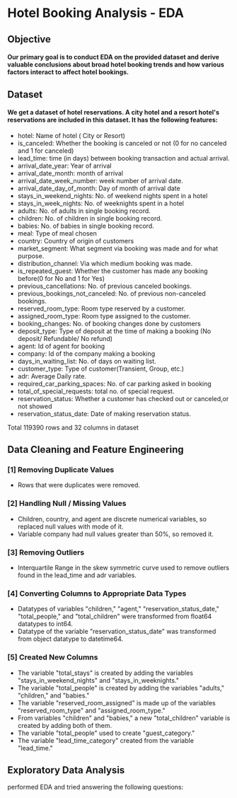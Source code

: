 # Hotel Booking Analysis - EDA
## Objective
#### Our primary goal is to conduct EDA on the provided dataset and derive valuable conclusions about broad hotel booking trends and how various factors interact to affect hotel bookings.
## Dataset
#### We get a dataset of hotel reservations. A city hotel and a resort hotel's reservations are included in this dataset. It has the following features:
- hotel: Name of hotel ( City or Resort)
- is_canceled: Whether the booking is canceled or not (0 for no canceled and 1 for canceled)
- lead_time: time (in days) between booking transaction and actual arrival.
- arrival_date_year: Year of arrival
- arrival_date_month: month of arrival
- arrival_date_week_number: week number of arrival date.
- arrival_date_day_of_month: Day of month of arrival date
- stays_in_weekend_nights: No. of weekend nights spent in a hotel
- stays_in_week_nights: No. of weeknights spent in a hotel
- adults: No. of adults in single booking record.
- children: No. of children in single booking record.
- babies: No. of babies in single booking record. 
- meal: Type of meal chosen 
- country: Country of origin of customers
- market_segment: What segment via booking was made and for what purpose.
- distribution_channel: Via which medium booking was made.
- is_repeated_guest: Whether the customer has made any booking before(0 for No and 1 for 
                     Yes)
- previous_cancellations: No. of previous canceled bookings.
- previous_bookings_not_canceled: No. of previous non-canceled bookings.
- reserved_room_type: Room type reserved by a customer.
- assigned_room_type: Room type assigned to the customer.
- booking_changes: No. of booking changes done by customers
- deposit_type: Type of deposit at the time of making a booking (No deposit/ Refundable/ No refund)
- agent: Id of agent for booking
- company: Id of the company making a booking
- days_in_waiting_list: No. of days on waiting list.
- customer_type: Type of customer(Transient, Group, etc.)
- adr: Average Daily rate.
- required_car_parking_spaces: No. of car parking asked in booking
- total_of_special_requests: total no. of special request.
- reservation_status: Whether a customer has checked out or canceled,or not showed 
- reservation_status_date: Date of making reservation status.

Total 119390 rows and 32 columns in dataset
## Data Cleaning and Feature Engineering
### [1] Removing Duplicate Values
- Rows that were duplicates were removed.
### [2] Handling Null / Missing Values
- Children, country, and agent are discrete numerical variables, so replaced null values with mode of it.
- Variable company had null values greater than 50%, so removed it.
### [3] Removing Outliers
- Interquartile Range in the skew symmetric curve used to remove outliers found in the lead_time and adr variables.
### [4] Converting Columns to Appropriate Data Types
- Datatypes of variables "children," "agent," "reservation_status_date," "total_people," and "total_children" were transformed from float64 datatypes to int64.
- Datatype of the variable "reservation_status_date" was transformed from object datatype to datetime64.
### [5] Created New Columns
- The variable "total_stays" is created by adding the variables "stays_in_weekend_nights" and "stays_in_weeknights."
- The variable "total_people" is created by adding the variables "adults," "children," and "babies."
- The variable "reserved_room_assigned" is made up of the variables "reserved_room_type" and "assigned_room_type."
- From variables "children" and "babies," a new "total_children" variable is created by adding both of them.
- The variable "total_people" used to create "guest_category."
- The variable "lead_time_category" created from the variable "lead_time."
## Exploratory Data Analysis
performed EDA and tried answering the following questions:

